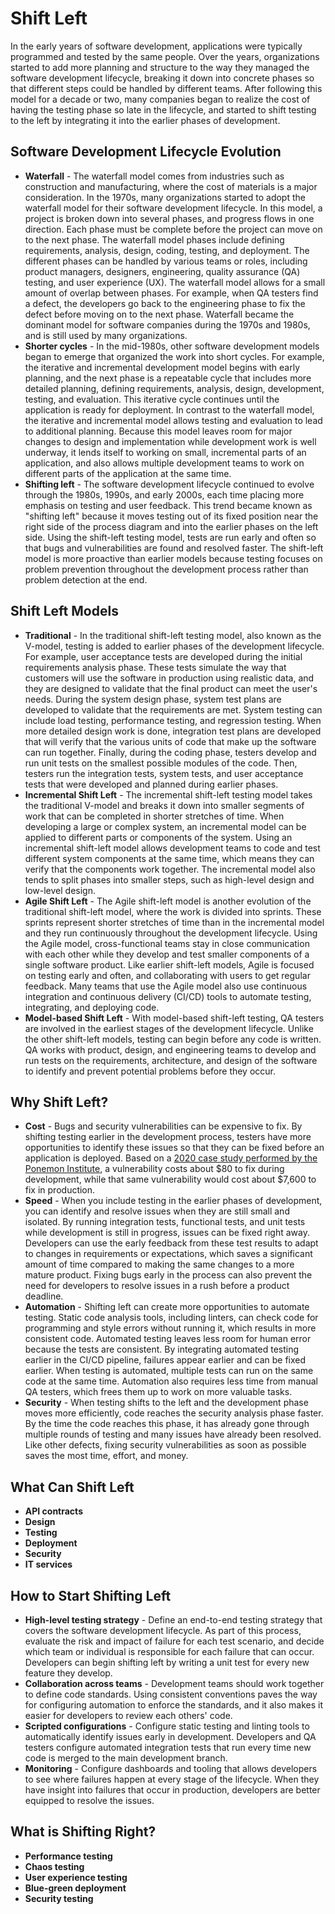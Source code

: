 # Shift Left

In the early years of software development, applications were typically programmed and tested by the same people. Over the years, organizations started to add more planning and structure to the way they managed the software development lifecycle, breaking it down into concrete phases so that different steps could be handled by different teams. After following this model for a decade or two, many companies began to realize the cost of having the testing phase so late in the lifecycle, and started to shift testing to the left by integrating it into the earlier phases of development.

## Software Development Lifecycle Evolution

- **Waterfall** - The waterfall model comes from industries such as construction and manufacturing, where the cost of materials is a major consideration. In the 1970s, many organizations started to adopt the waterfall model for their software development lifecycle. In this model, a project is broken down into several phases, and progress flows in one direction. Each phase must be complete before the project can move on to the next phase. The waterfall model phases include defining requirements, analysis, design, coding, testing, and deployment. The different phases can be handled by various teams or roles, including product managers, designers, engineering, quality assurance (QA) testing, and user experience (UX). The waterfall model allows for a small amount of overlap between phases. For example, when QA testers find a defect, the developers go back to the engineering phase to fix the defect before moving on to the next phase. Waterfall became the dominant model for software companies during the 1970s and 1980s, and is still used by many organizations.
- **Shorter cycles** - In the mid-1980s, other software development models began to emerge that organized the work into short cycles. For example, the iterative and incremental development model begins with early planning, and the next phase is a repeatable cycle that includes more detailed planning, defining requirements, analysis, design, development, testing, and evaluation. This iterative cycle continues until the application is ready for deployment. In contrast to the waterfall model, the iterative and incremental model allows testing and evaluation to lead to additional planning. Because this model leaves room for major changes to design and implementation while development work is well underway, it lends itself to working on small, incremental parts of an application, and also allows multiple development teams to work on different parts of the application at the same time.
- **Shifting left** - The software development lifecycle continued to evolve through the 1980s, 1990s, and early 2000s, each time placing more emphasis on testing and user feedback. This trend became known as "shifting left" because it moves testing out of its fixed position near the right side of the process diagram and into the earlier phases on the left side. Using the shift-left testing model, tests are run early and often so that bugs and vulnerabilities are found and resolved faster. The shift-left model is more proactive than earlier models because testing focuses on problem prevention throughout the development process rather than problem detection at the end.

## Shift Left Models

- **Traditional** - In the traditional shift-left testing model, also known as the V-model, testing is added to earlier phases of the development lifecycle. For example, user acceptance tests are developed during the initial requirements analysis phase. These tests simulate the way that customers will use the software in production using realistic data, and they are designed to validate that the final product can meet the user's needs. During the system design phase, system test plans are developed to validate that the requirements are met. System testing can include load testing, performance testing, and regression testing. When more detailed design work is done, integration test plans are developed that will verify that the various units of code that make up the software can run together. Finally, during the coding phase, testers develop and run unit tests on the smallest possible modules of the code. Then, testers run the integration tests, system tests, and user acceptance tests that were developed and planned during earlier phases.
- **Incremental Shift Left** - The incremental shift-left testing model takes the traditional V-model and breaks it down into smaller segments of work that can be completed in shorter stretches of time. When developing a large or complex system, an incremental model can be applied to different parts or components of the system. Using an incremental shift-left model allows development teams to code and test different system components at the same time, which means they can verify that the components work together. The incremental model also tends to split phases into smaller steps, such as high-level design and low-level design.
- **Agile Shift Left** - The Agile shift-left model is another evolution of the traditional shift-left model, where the work is divided into sprints. These sprints represent shorter stretches of time than in the incremental model and they run continuously throughout the development lifecycle. Using the Agile model, cross-functional teams stay in close communication with each other while they develop and test smaller components of a single software product. Like earlier shift-left models, Agile is focused on testing early and often, and collaborating with users to get regular feedback. Many teams that use the Agile model also use continuous integration and continuous delivery (CI/CD) tools to automate testing, integrating, and deploying code.
- **Model-based Shift Left** - With model-based shift-left testing, QA testers are involved in the earliest stages of the development lifecycle. Unlike the other shift-left models, testing can begin before any code is written. QA works with product, design, and engineering teams to develop and run tests on the requirements, architecture, and design of the software to identify and prevent potential problems before they occur.

## Why Shift Left?

- **Cost** - Bugs and security vulnerabilities can be expensive to fix. By shifting testing earlier in the development process, testers have more opportunities to identify these issues so that they can be fixed before an application is deployed. Based on a [2020 case study performed by the Ponemon Institute](https://www.ibm.com/account/reg/us-en/signup?formid=urx-46992), a vulnerability costs about $80 to fix during development, while that same vulnerability would cost about $7,600 to fix in production.
- **Speed** - When you include testing in the earlier phases of development, you can identify and resolve issues when they are still small and isolated. By running integration tests, functional tests, and unit tests while development is still in progress, issues can be fixed right away. Developers can use the early feedback from these test results to adapt to changes in requirements or expectations, which saves a significant amount of time compared to making the same changes to a more mature product. Fixing bugs early in the process can also prevent the need for developers to resolve issues in a rush before a product deadline.
- **Automation** - Shifting left can create more opportunities to automate testing. Static code analysis tools, including linters, can check code for programming and style errors without running it, which results in more consistent code. Automated testing leaves less room for human error because the tests are consistent. By integrating automated testing earlier in the CI/CD pipeline, failures appear earlier and can be fixed earlier. When testing is automated, multiple tests can run on the same code at the same time. Automation also requires less time from manual QA testers, which frees them up to work on more valuable tasks.
- **Security** - When testing shifts to the left and the development phase moves more efficiently, code reaches the security analysis phase faster. By the time the code reaches this phase, it has already gone through multiple rounds of testing and many issues have already been resolved. Like other defects, fixing security vulnerabilities as soon as possible saves the most time, effort, and money.

## What Can Shift Left

- **API contracts**
- **Design**
- **Testing**
- **Deployment**
- **Security**
- **IT services**

## How to Start Shifting Left

- **High-level testing strategy** - Define an end-to-end testing strategy that covers the software development lifecycle. As part of this process, evaluate the risk and impact of failure for each test scenario, and decide which team or individual is responsible for each failure that can occur. Developers can begin shifting left by writing a unit test for every new feature they develop.
- **Collaboration across teams** - Development teams should work together to define code standards. Using consistent conventions paves the way for configuring automation to enforce the standards, and it also makes it easier for developers to review each others' code.
- **Scripted configurations** - Configure static testing and linting tools to automatically identify issues early in development. Developers and QA testers configure automated integration tests that run every time new code is merged to the main development branch.
- **Monitoring** - Configure dashboards and tooling that allows developers to see where failures happen at every stage of the lifecycle. When they have insight into failures that occur in production, developers are better equipped to resolve the issues.

## What is Shifting Right?

- **Performance testing**
- **Chaos testing**
- **User experience testing**
- **Blue-green deployment**
- **Security testing**
